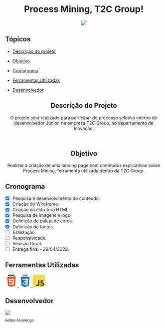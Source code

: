 <h1 align="center"> Process Mining, T2C Group!</h1>

<p align="center">
   <img src="https://camo.githubusercontent.com/e408df6d87efd76aa1954efeb0ca147fa1643154b596d97b5c4f138603560c74/687474703a2f2f696d672e736869656c64732e696f2f7374617469632f76313f6c6162656c3d535441545553266d6573736167653d454d253230444553454e564f4c56494d454e544f26636f6c6f723d524544267374796c653d666f722d7468652d6261646765"/>
</p>

## Tópicos 

- [Descrição do projeto](#a-escolha-do-projeto)

- [Objetivo](#objetivo)

- [Cronograma](#cronograma)

- [Ferramentas Utilizadas](#ferramentas-utilizadas)

- [Desenvolvedor](#desenvolvedor)

<h2 align="center "> Descrição do Projeto</h2>

<p align="center">
O projeto será realizado para participar do processo seletivo interno de desenvolvedor Júnior, na empresa T2C Group, no departamento de Inovação.
</p>

<br>

<h2 align="center "> Objetivo </h2>

<p align="center">
Realizar a criação de uma landing page com conteúdos explicativos sobre Process Mining, ferramenta utilizada dentro da T2C Group.
</p>

## Cronograma

- [x] Pesquisa e desenvolvimento do conteúdo. <br>
- [x] Criação do Wireframe.<br>
- [x] Criação da estrutura HTML.<br>
- [x] Pesquisa de imagens e logo.<br>
- [x] Definição de paleta de cores.<br>
- [x] Definição de fontes.<br>
- [ ] Estilização.<br>
- [ ] Responsividade.<br>
- [ ] Revisão Geral.<br>
- [ ] Entrega final - 29/04/2022.<br>

## Ferramentas Utilizadas

<a href="https://html.spec.whatwg.org/" target="_blank"> <img src="https://raw.githubusercontent.com/devicons/devicon/1119b9f84c0290e0f0b38982099a2bd027a48bf1/icons/html5/html5-original-wordmark.svg" alt="html5" width="40" height="40"/> </a> 
<a href="https://www.w3.org/TR/css3-roadmap/" target="_blank"> <img src="https://raw.githubusercontent.com/devicons/devicon/1119b9f84c0290e0f0b38982099a2bd027a48bf1/icons/css3/css3-original-wordmark.svg" alt="css3" width="40" height="40"/> </a> 
<a href="https://www.javascript.com/" target="_blank"> <img src="https://raw.githubusercontent.com/devicons/devicon/1119b9f84c0290e0f0b38982099a2bd027a48bf1/icons/javascript/javascript-original.svg" alt="javascript" width="40" height="40"/> </a> 


## Desenvolvedor

 [<img src="https://avatars.githubusercontent.com/u/80013127?s=400&u=c7f5b92d33fc52b0f7493e014ab535ec1d802210&v=4" width=115><br><sub>Felipe Alvarenga</sub>](https://github.com/crownlol)